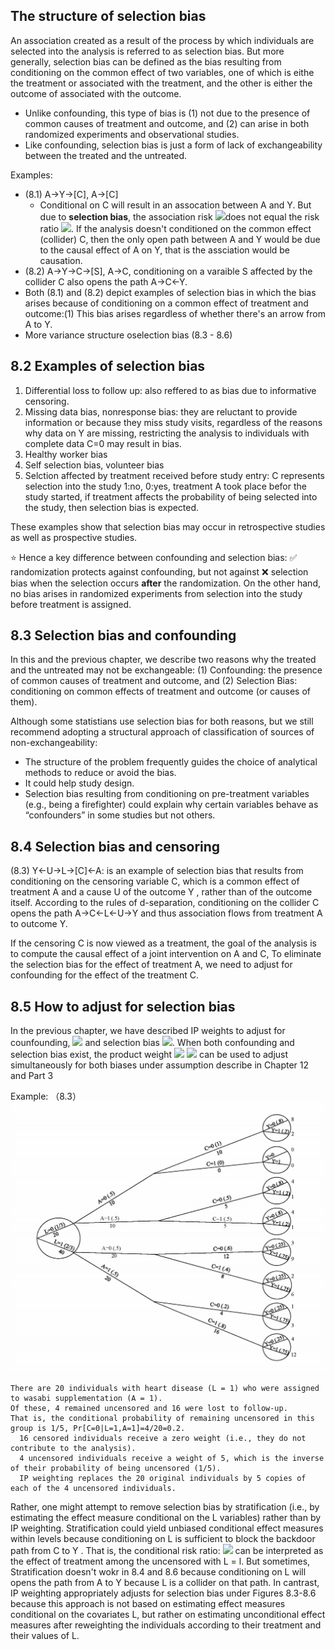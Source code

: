 ## The structure of selection bias
An association created as a result of the process by which individuals are selected into the analysis is referred to as selection bias. But more generally, selection bias can be defined as the bias resulting from conditioning on the common effect of two variables, one of which is eithe the treatment or associated with the treatment, and the other is either the outcome of associated with the outcome. 
- Unlike confounding, this type of bias is (1) not due to the presence of common causes of treatment and outcome, and (2) can arise in both randomized experiments and observational studies. 
- Like confounding, selection bias is just a form of lack of exchangeability between the treated and the untreated. 

Examples:
- (8.1) A->Y->[C], A->[C]
  - Conditional on C will result in an assocation between A and Y. But due to **selection bias**, the association risk <img src="https://render.githubusercontent.com/render/math?math=Pr[Y=1|A=1, C=0]/Pr[Y=1|A=0, C=0]">does not equal the risk ratio <img src="https://render.githubusercontent.com/render/math?math=Pr[Y^{a=1}=1]/Pr[Y^{a=0}=1]">. If the analysis doesn't conditioned on the common effect (collider) C, then the only open path between A and Y would be due to the causal effect of A on Y, that is the assciation would be causation.
- (8.2) A->Y->C->[S], A->C, conditioning on a varaible S affected by the collider C also opens the path A->C<-Y.
- Both (8.1) and (8.2) depict examples of selection bias in which the bias arises because of conditioning on a common effect of treatment and outcome:(1) This bias arises regardless of whether there's an arrow from A to Y.
- More variance structure oselection bias (8.3 - 8.6)

## 8.2 Examples of selection bias
1. Differential loss to follow up: also reffered to as bias due to informative censoring.
2. Missing data bias, nonresponse bias: they are reluctant to provide information or because they miss study visits, regardless of the reasons why data on Y are missing, restricting the analysis to individuals with complete data C=0 may result in bias.
3. Healthy worker bias
4. Self selection bias, volunteer bias
5. Selction affected by treatment received before study entry: C represents selection into the study 1:no, 0:yes, treatment A took place befor the study started, if treatment affects the probability of being selected into the study, then selection bias is expected.

These examples show that selection bias may occur in retrospective studies as well as prospective studies. 

⭐ Hence a key difference between confounding and selection bias: ✅ randomization protects against confounding, but not against ❌ selection bias when the selection occurs **after** the randomization. On the other hand, no bias arises in randomized experiments from selection into the study before treatment is assigned. 

## 8.3 Selection bias and confounding
In this and the previous chapter, we describe two reasons why the treated and the untreated may not be exchangeable: (1) Confounding: the presence of common causes of treatment and outcome, and (2) Selection Bias: conditioning on common effects of treatment and outcome (or causes of them). 

Although some statistians use selection bias for both reasons, but we still recommend adopting a structural approach of classification of sources of non-exchangeability:
- The structure of the problem frequently guides the choice of analytical methods to reduce or avoid the bias.
- It could help study design.
- Selection bias resulting from conditioning on pre-treatment variables (e.g., being a firefighter) could explain why certain variables behave as “confounders” in some studies but not others.

## 8.4 Selection bias and censoring
(8.3) Y<-U->L->[C]<-A: is an example of selection bias that results from conditioning on the censoring variable C, which is a common effect of treatment A and a cause U of the outcome Y , rather than of the outcome itself. According to the rules of d-separation, conditioning on the collider C opens the path A->C<-L<-U->Y and thus association flows from treatment A to outcome Y.

If the censoring C is now viewed as a treatment, the goal of the analysis is to compute the causal effect of a joint intervention on A and C, To eliminate the selection bias for the effect of treatment A, we need to adjust for confounding for the effect of the treatment C.

## 8.5 How to adjust for selection bias
In the previous chapter, we have described IP weights to adjust for counfounding, <img src="https://render.githubusercontent.com/render/math?math=W^A = 1/f(A/L)"> and selection bias <img src="https://render.githubusercontent.com/render/math?math=W^C = 1/Pr(C=0|A,L)">. When both confounding and selection bias exist, the product weight <img src="https://render.githubusercontent.com/render/math?math=W^A"> <img src="https://render.githubusercontent.com/render/math?math=W^C"> can be used to adjust simultaneously for both biases under assumption describe in Chapter 12 and Part 3

Example: （8.3）
![image](/img/adjust_selection_bias_eg.png)
```
There are 20 individuals with heart disease (L = 1) who were assigned to wasabi supplementation (A = 1). 
Of these, 4 remained uncensored and 16 were lost to follow-up. 
That is, the conditional probability of remaining uncensored in this group is 1/5, Pr[C=0|L=1,A=1]=4/20=0.2. 
  16 censored individuals receive a zero weight (i.e., they do not contribute to the analysis).
  4 uncensored individuals receive a weight of 5, which is the inverse of their probability of being uncensored (1/5).
  IP weighting replaces the 20 original individuals by 5 copies of each of the 4 uncensored individuals.
```
Rather, one might attempt to remove selection bias by stratification (i.e., by estimating the effect measure conditional on the L variables) rather than by IP weighting. Stratification could yield unbiased conditional effect measures within levels because conditioning on L is sufficient to block the backdoor path from C to Y . That is, the conditional risk ratio:
 <img src="https://render.githubusercontent.com/render/math?math=Pr[Y=1|A=1,C=0,L=l]/Pr[Y=1|A=0,C=0,L=l]"> can be interpreted as the effect of treatment among the uncensored with L = l. But sometimes, Stratification doesn't wokr in 8.4 and 8.6 because conditioning on L will opens the path from A to Y because L is a collider on that path. In cantrast, IP weighting appropriately adjusts for selection bias under Figures 8.3-8.6 because this approach is not based on estimating effect measures conditional on the covariates L, but rather on estimating unconditional effect measures after reweighting the individuals according to their treatment and their values of L.

